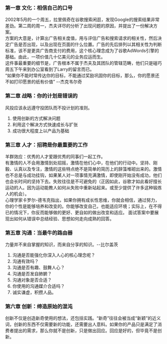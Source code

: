 ### 第一章 文化：相信自己的口号
  2002年5月的一个周五，拉里佩奇在谷歌搜索闲逛，发现Google的搜索结果非常差劲。第二周的周一，杰夫详尽的分析了出现问题的原因，并提出了一份解决方案。  
  方案的大意是，计算出广告相关度值，用与评估广告和搜索请求的相关性，然后决定广告是否出现，以及出现在页面的什么位置。广告的先后排列以其相关性为判断标准，该不是更具广告商支付的费用，这个核心理念成为了谷歌AdWords引擎的基础。由此，一项价值几十亿美元的业务应运而生。  
  这件事最重要的细节是，广告根本不属于杰夫及其团队的管辖范畴，他们只是碰巧周五下午来到办公室看到了Larry的留言而已。  
  “如果你不能时常传达你的目标，不能通过奖励巩固你的目标，那么，你的愿景还不如打印愿景的纸有价值” --杰克韦尔奇

### 第二章 战略：你的计划是错误的
  风投应该永远遵守投团队而不投计划的准则。
  1. 使用创新的方式解决问题
  2. 利用这个解决方式快速成长与扩张
  3. 成功很大程度上以产品为基础

### 第三章 人才：招聘是你最重要的工作
  羊群效应：优秀的人才爱跟优秀的同事们一起工作。  
  有激情的人不会用激情到处招摇，激情在他们心中，在他们的行动中。坚持、刚毅、认真以及专注，激情的这些特点绝不是简单的简历上的辞藻堆砌出来的。激情也不总是与成功挂钩，如果某人对一项事情充满激情，即使刚开始没有成功，他们也会长时间的坚持下去。失败往往是不可避免的（正因如此，谷歌才如此看好擅长运动的人。因为运动能教人如何从失败中重新站起来。或至少提供了许多这种锻炼人的机会）。  
  心理学家卡罗尔-德韦克指出，如果你拥有成长性思维，你就会相信，通过努力，你的个性是能够培养和改变的。你能够改变自己，也能适应环境；实际上，在不得已的情况下，你反而能够做的更好、更自如的做出改变和适应。
  面试答案中要展现出如何从错误中总结经验、思想如何走向成熟的回答。

### 第五章 沟通：当最牛的路由器
  力量并不来自掌握的知识，而来自分享的知识。--比尔盖茨
  1. 沟通是否能强化你深入人心的核心理念呢？
  2. 沟通有效吗？
  3. 沟通是否有趣、鼓舞人心？
  4. 沟通是否发自肺腑？
  5. 沟通对象是否合适？
  6. 你使用的沟通媒介合适吗？
  7. 诚实谦虚，积攒人品。

### 第六章 创新：缔造原始的混沌
  创新不仅是创造新奇使用的想法，还包括实践。“新奇”往往会被当成“新颖”的近义词，创新的东西不仅需要新的功能，还需要出人意料。如果你的产品只是满足了消费者提出的需求，那么你就不是创新，只是做出回应。回应是好的，但毕竟不是创新。